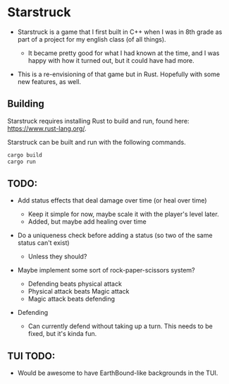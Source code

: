 # Starstruck
- Starstruck is a game that I first built in C++ when I was in 8th grade as part of a project for my english class (of all things).
    - It became pretty good for what I had known at the time, and I was happy with how it turned out, but it could have had more.

- This is a re-envisioning of that game but in Rust. Hopefully with some new features, as well.

## Building
Starstruck requires installing Rust to build and run, found here: <https://www.rust-lang.org/>.

Starstruck can be built and run with the following commands.

```sh
cargo build
cargo run
```

## TODO:

- Add status effects that deal damage over time (or heal over time)
    - Keep it simple for now, maybe scale it with the player's level later.
    - Added, but maybe add healing over time
- Do a uniqueness check before adding a status (so two of the same status can't exist)
    - Unless they should?
- Maybe implement some sort of rock-paper-scissors system?
    - Defending beats physical attack
    - Physical attack beats Magic attack
    - Magic attack beats defending

- Defending
    - Can currently defend without taking up a turn. This needs to be fixed, but it's kinda fun.

## TUI TODO:
- Would be awesome to have EarthBound-like backgrounds in the TUI.

